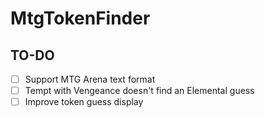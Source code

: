 # MtgTokenFinder
## TO-DO
- [ ] Support MTG Arena text format
- [ ] Tempt with Vengeance doesn't find an Elemental guess
- [ ] Improve token guess display 
